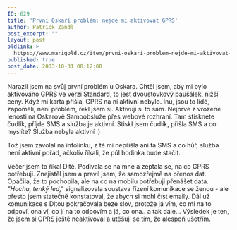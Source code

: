 ```yaml
---
ID: 629
title: 'První Oskaří problém: nejde mi aktivovat GPRS'
author: Patrick Zandl
post_excerpt: ""
layout: post
oldlink: >
  https://www.marigold.cz/item/prvni-oskari-problem-nejde-mi-aktivovat-gprs
published: true
post_date: 2003-10-31 08:12:00
---
```

<p>
Narazil jsem na svůj první problém u Oskara. Chtěl jsem, aby mi bylo aktivováno GPRS ve verzi Standard, to jest dvoustovkový paušálek, nižší ceny. Když mi karta přišla, GPRS na ní aktivní nebylo. Inu, jsou to lidé, zapoměli, není problém, řekl jsem si. Aktivuji si to sám. Nejprve z vrozené lenosti na Oskarově Samoobsluže přes webové rozhraní. Tam stisknete čudlík, příjde SMS a služba je aktivní. Stiskl jsem čudlík, přišla SMS a co myslíte? Služba nebyla aktivní :)</p>

<p>
Tož jsem zavolal na infolinku, z té mi nepřišla ani ta SMS a co hůř, služba není aktivní pořád, ačkoliv říkali, že půl hodinka bude stačit. </p>

<p>
Večer jsem to říkal Ditě. Podívala se na mne a zeptala se, na co GPRS potřebuji. Znejistěl jsem a pravil jsem, že samozřejmě na přenos dat. Opáčila, že to pochopila, ale na co na mobilu potřebuji přenášet data. <EM>"Hochu, tenký led,"</EM> signalizovala soustava řízení komunikace se ženou - ale přesto jsem statečně konstatoval, že abych si mohl číst emaily. Dál už komunikace s Ditou pokračovala beze slov, protože já vím, co mi na to odpoví, ona ví, co jí na to odpovím a já, co ona.. a tak dále... Výsledek je ten, že jsem si GPRS ještě neaktivoval a utěšuji se tím, že alespoň ušetřím. </p>
